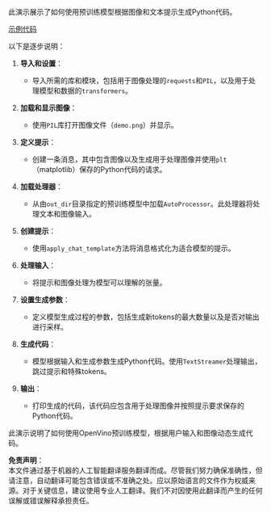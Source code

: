 此演示展示了如何使用预训练模型根据图像和文本提示生成Python代码。

[示例代码](../../../../../../code/06.E2E/E2E_OpenVino_Phi3-vision.ipynb)

以下是逐步说明：

1. **导入和设置**：
   - 导入所需的库和模块，包括用于图像处理的`requests`和`PIL`，以及用于处理模型和数据的`transformers`。

2. **加载和显示图像**：
   - 使用`PIL`库打开图像文件（`demo.png`）并显示。

3. **定义提示**：
   - 创建一条消息，其中包含图像以及生成用于处理图像并使用`plt`（matplotlib）保存的Python代码的请求。

4. **加载处理器**：
   - 从由`out_dir`目录指定的预训练模型中加载`AutoProcessor`。此处理器将处理文本和图像输入。

5. **创建提示**：
   - 使用`apply_chat_template`方法将消息格式化为适合模型的提示。

6. **处理输入**：
   - 将提示和图像处理为模型可以理解的张量。

7. **设置生成参数**：
   - 定义模型生成过程的参数，包括生成新tokens的最大数量以及是否对输出进行采样。

8. **生成代码**：
   - 模型根据输入和生成参数生成Python代码。使用`TextStreamer`处理输出，跳过提示和特殊tokens。

9. **输出**：
   - 打印生成的代码，该代码应包含用于处理图像并按照提示要求保存的Python代码。

此演示说明了如何使用OpenVino预训练模型，根据用户输入和图像动态生成代码。

**免责声明**：  
本文件通过基于机器的人工智能翻译服务翻译而成。尽管我们努力确保准确性，但请注意，自动翻译可能包含错误或不准确之处。应以原始语言的文件作为权威来源。对于关键信息，建议使用专业人工翻译。我们不对因使用此翻译而产生的任何误解或错误解释承担责任。